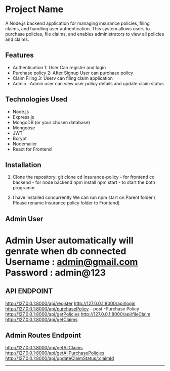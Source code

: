 # Project Name

A Node.js backend application for managing insurance policies, filing claims, and handling user authentication.
This system allows users to purchase policies, file claims, and enables administrators to view all policies and claims.

## Features

- Authentication 1: User Can register and login 
- Purchase policy 2: After Signup User can purchase policy 
- Claim Filing 3: Userv can filing claim application
- Admin : Admin user can view user policy details and update claim status

## Technologies Used

- Node.js
- Express.js
- MongoDB (or your chosen database)
- Mongoose 
- JWT 
- Bcrypt
- Nodemailer
- React for Frontend

## Installation

1. Clone the repository:
   git clone <repository-url>
   cd Insurance-policy - for frontend
   cd backend - for node backend
   npm install
   npm start - to start the both programm

2. I have installed concurrently We can run npm start on Parent folder ( Please rename Insurance policy folder to Frontend)

## Admin User 
 Admin User automatically will genrate when db connected 
 Username : admin@gmail.com
 Password : admin@123
 ==========================

 ## API ENDPOINT
http://127.0.0.1:8000/api/register
http://127.0.0.1:8000/api/login
http://127.0.0.1:8000/api/purchasePolicy - post -Purchase Policy 
http://127.0.0.1:8000/api/getPolicies
http://127.0.0.1:8000/api/fileClaim
http://127.0.0.1:8000/api/getClaims
## Admin Routes Endpoint 
http://127.0.0.1:8000/api/getAllClaims
http://127.0.0.1:8000/api/getAllPurchasePolicies
http://127.0.0.1:8000/api/updateClaimStatus/:claimId

___________________________________________________________________________________









